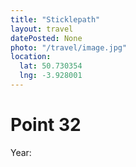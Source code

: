 ```yaml
---
title: "Sticklepath"
layout: travel
datePosted: None
photo: "/travel/image.jpg"
location:
  lat: 50.730354
  lng: -3.928001
---
```

# Point 32



Year: 
